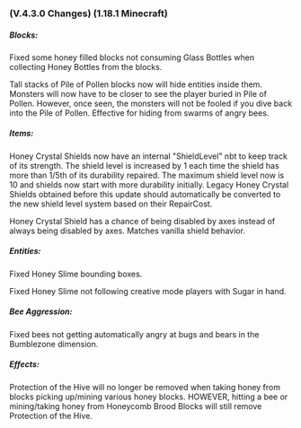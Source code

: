 ### **(V.4.3.0 Changes) (1.18.1 Minecraft)**

##### Blocks:
Fixed some honey filled blocks not consuming Glass Bottles when collecting Honey Bottles from the blocks.

Tall stacks of Pile of Pollen blocks now will hide entities inside them. 
 Monsters will now have to be closer to see the player buried in Pile of Pollen.
 However, once seen, the monsters will not be fooled if you dive back into the Pile of Pollen.
 Effective for hiding from swarms of angry bees.

##### Items:
Honey Crystal Shields now have an internal "ShieldLevel" nbt to keep track of its strength.
 The shield level is increased by 1 each time the shield has more than 1/5th of its durability repaired.
 The maximum shield level now is 10 and shields now start with more durability initially.
 Legacy Honey Crystal Shields obtained before this update should automatically be converted to the new shield level system based on their RepairCost.

Honey Crystal Shield has a chance of being disabled by axes instead of always being disabled by axes. Matches vanilla shield behavior.

##### Entities:
Fixed Honey Slime bounding boxes.

Fixed Honey Slime not following creative mode players with Sugar in hand.

##### Bee Aggression:
Fixed bees not getting automatically angry at bugs and bears in the Bumblezone dimension.

##### Effects:
Protection of the Hive will no longer be removed when taking honey from blocks picking up/mining various honey blocks.
 HOWEVER, hitting a bee or mining/taking honey from Honeycomb Brood Blocks will still remove Protection of the Hive.

